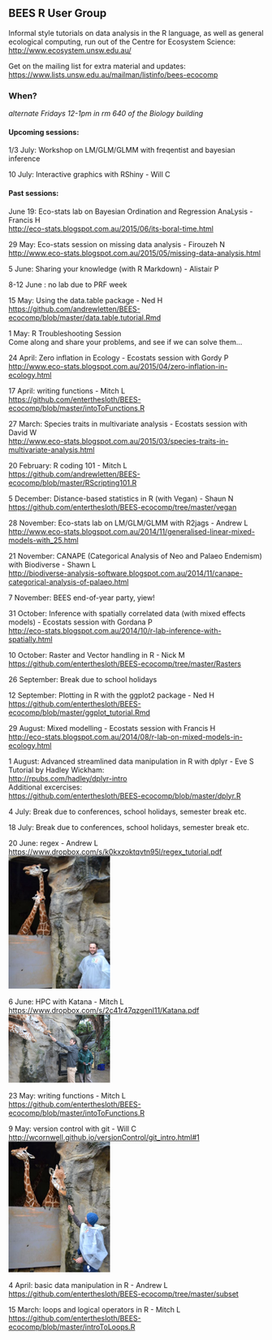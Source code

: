
BEES R User Group
---
Informal style tutorials on data analysis in the R language, as well as general ecological computing, 
run out of the Centre for Ecosystem Science:  
http://www.ecosystem.unsw.edu.au/

Get on the mailing list for extra material and updates:  
https://www.lists.unsw.edu.au/mailman/listinfo/bees-ecocomp



### When?
*alternate Fridays 12-1pm in rm 640 of the Biology building*

#### Upcoming sessions:  

1/3 July:  Workshop on LM/GLM/GLMM with freqentist and bayesian inference  

10 July: Interactive graphics with RShiny - Will C  

#### Past sessions:  
June 19: Eco-stats lab on Bayesian Ordination and Regression AnaLysis - Francis H  
http://eco-stats.blogspot.com.au/2015/06/its-boral-time.html  

29 May: Eco-stats session on missing data analysis - Firouzeh N  
http://www.eco-stats.blogspot.com.au/2015/05/missing-data-analysis.html  

5 June: Sharing your knowledge (with R Markdown) - Alistair P  

8-12 June : no lab due to PRF week  

15 May: Using the data.table package - Ned H  
https://github.com/andrewletten/BEES-ecocomp/blob/master/data.table.tutorial.Rmd  

1 May: R Troubleshooting Session  
Come along and share your problems, and see if we can solve them...  

24 April: Zero inflation in Ecology - Ecostats session with Gordy P  
http://www.eco-stats.blogspot.com.au/2015/04/zero-inflation-in-ecology.html  

17 April: writing functions - Mitch L  
https://github.com/enterthesloth/BEES-ecocomp/blob/master/intoToFunctions.R  

27 March: Species traits in multivariate analysis - Ecostats session with David W  
http://www.eco-stats.blogspot.com.au/2015/03/species-traits-in-multivariate-analysis.html  

20 February: R coding 101 - Mitch L  
https://github.com/andrewletten/BEES-ecocomp/blob/master/RScripting101.R  

5 December: Distance-based statistics in R (with Vegan) - Shaun N  
https://github.com/enterthesloth/BEES-ecocomp/tree/master/vegan  

28 November: Eco-stats lab on LM/GLM/GLMM with R2jags - Andrew L  
http://www.eco-stats.blogspot.com.au/2014/11/generalised-linear-mixed-models-with_25.html  

21 November: CANAPE (Categorical Analysis of Neo and Palaeo Endemism) with Biodiverse - Shawn L  
http://biodiverse-analysis-software.blogspot.com.au/2014/11/canape-categorical-analysis-of-palaeo.html  

7 November: BEES end-of-year party, yiew!  

31 October: Inference with spatially correlated data (with mixed effects models) - Ecostats session with Gordana P  
http://eco-stats.blogspot.com.au/2014/10/r-lab-inference-with-spatially.html  

10 October: Raster and Vector handling in R - Nick M  
https://github.com/enterthesloth/BEES-ecocomp/tree/master/Rasters  

26 September: Break due to school holidays  

12 September: Plotting in R with the ggplot2 package - Ned H  
https://github.com/enterthesloth/BEES-ecocomp/blob/master/ggplot_tutorial.Rmd  

29 August: Mixed modelling - Ecostats session with Francis H  
http://eco-stats.blogspot.com.au/2014/08/r-lab-on-mixed-models-in-ecology.html  

1 August: Advanced streamlined data manipulation in R with dplyr - Eve S  
Tutorial by Hadley Wickham:  
http://rpubs.com/hadley/dplyr-intro  
Additional excercises:  
https://github.com/enterthesloth/BEES-ecocomp/blob/master/dplyr.R

4 July: Break due to conferences, school holidays, semester break etc.

18 July: Break due to conferences, school holidays, semester break etc.

20 June: regex - Andrew L  
https://www.dropbox.com/s/k0kxzoktqvtn95l/regex_tutorial.pdf  
<img src="andy.JPG" width="200">

6 June: HPC with Katana - Mitch L  
https://www.dropbox.com/s/2c41r47qzgenl11/Katana.pdf  
<img src="mitch.jpg" width="200">

23 May: writing functions - Mitch L  
https://github.com/enterthesloth/BEES-ecocomp/blob/master/intoToFunctions.R

9 May: version control with git - Will C  
http://wcornwell.github.io/versionControl/git_intro.html#1  
<img src="will.JPG" width="200">

4 April: basic data manipulation in R - Andrew L  
https://github.com/enterthesloth/BEES-ecocomp/tree/master/subset

15 March: loops and logical operators in R - Mitch L  
https://github.com/enterthesloth/BEES-ecocomp/blob/master/introToLoops.R

